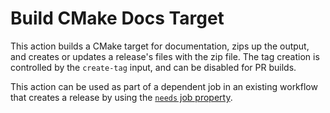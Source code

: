 # Build CMake Docs Target

This action builds a CMake target for documentation, zips up the output, and creates or updates a release's files with the zip file. The tag creation is controlled by the `create-tag` input, and can be disabled for PR builds.

This action can be used as part of a dependent job in an existing workflow that creates a release by using the [`needs` job property](https://docs.github.com/en/actions/using-workflows/workflow-syntax-for-github-actions#jobsjob_idneeds).